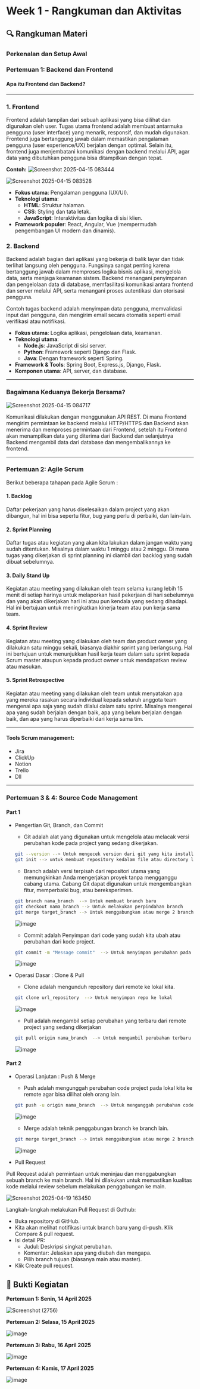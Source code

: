 # Week 1 - Rangkuman dan Aktivitas

## 🔍 Rangkuman Materi

### Perkenalan dan Setup Awal

### Pertemuan 1: Backend dan Frontend

#### Apa itu Frontend dan Backend?

---

### **1. Frontend**

Frontend adalah tampilan dari sebuah aplikasi yang bisa dilihat dan digunakan oleh user. Tugas utama frontend adalah membuat antarmuka pengguna (user interface) yang menarik, responsif, dan mudah digunakan. Frontend juga bertanggung jawab dalam memastikan pengalaman pengguna (user experience/UX) berjalan dengan optimal. Selain itu, frontend juga menjembatani komunikasi dengan backend melalui API, agar data yang dibutuhkan pengguna bisa ditampilkan dengan tepat.

**Contoh:**
![Screenshot 2025-04-15 083444](https://github.com/user-attachments/assets/fe1b050d-0266-4917-999e-6b399be57c51)

![Screenshot 2025-04-15 083528](https://github.com/user-attachments/assets/6d4b6c5c-3f6b-49b8-b49b-48056fd4d30b)

- **Fokus utama**: Pengalaman pengguna (UX/UI).
- **Teknologi utama**:
  - **HTML**: Struktur halaman.
  - **CSS**: Styling dan tata letak.
  - **JavaScript**: Interaktivitas dan logika di sisi klien.
- **Framework populer**: React, Angular, Vue (mempermudah pengembangan UI modern dan dinamis).

### **2. Backend**

Backend adalah bagian dari aplikasi yang bekerja di balik layar dan tidak terlihat langsung oleh pengguna. Fungsinya sangat penting karena bertanggung jawab dalam memproses logika bisnis aplikasi, mengelola data, serta menjaga keamanan sistem. Backend menangani penyimpanan dan pengelolaan data di database, memfasilitasi komunikasi antara frontend dan server melalui API, serta menangani proses autentikasi dan otorisasi pengguna.

Contoh tugas backend adalah menyimpan data pengguna, memvalidasi input dari pengguna, dan mengirim email secara otomatis seperti email verifikasi atau notifikasi.

- **Fokus utama**: Logika aplikasi, pengelolaan data, keamanan.
- **Teknologi utama**:
  - **Node.js**: JavaScript di sisi server.
  - **Python**: Framework seperti Django dan Flask.
  - **Java**: Dengan framework seperti Spring.
- **Framework & Tools**: Spring Boot, Express.js, Django, Flask.
- **Komponen utama**: API, server, dan database.

---

### **Bagaimana Keduanya Bekerja Bersama?**

![Screenshot 2025-04-15 084717](https://github.com/user-attachments/assets/5a464ff8-93a0-4af3-9c11-03146d3e0047)

Komunikasi dilakukan dengan menggunakan API REST. Di mana Frontend mengirim permintaan ke backend melalui HTTP/HTTPS dan Backend akan menerima dan memproses permintaan dari Frontend, setelah itu Frontend akan menampilkan data yang diterima dari Backend dan selanjutnya Backend mengambil data dari database dan mengembalikannya ke frontend.

---

### Pertemuan 2: Agile Scrum

Berikut beberapa tahapan pada Agile Scrum :

#### 1. Backlog

Daftar pekerjaan yang harus diselesaikan dalam project yang akan dibangun, hal ini bisa sepertu fitur, bug yang perlu di perbaiki, dan lain-lain.

#### 2. Sprint Planning

Daftar tugas atau kegiatan yang akan kita lakukan dalam jangan waktu yang sudah ditentukan. Misalnya dalam waktu 1 minggu atau 2 minggu. Di mana tugas yang dikerjakan di sprint planning ini diambil dari backlog yang sudah dibuat sebelumnya.

#### 3. Daily Stand Up

Kegiatan atau meeting yang dilakukan oleh team selama kurang lebih 15 menit di setiap harinya untuk melaporkan hasil pekerjaan di hari sebelumnya dan yang akan dikerjakan hari ini atau pun kendala yang sedang dihadapi. Hal ini bertujuan untuk meningkatkan kinerja team atau pun kerja sama team.

#### 4. Sprint Review

Kegiatan atau meeting yang dilakukan oleh team dan product owner yang dilakukan satu minggu sekali, biasanya diakhir sprint yang berlangsung. Hal ini bertujuan untuk menunjukkan hasil kerja team dalam satu sprint kepada Scrum master ataupun kepada product owner untuk mendapatkan review atau masukan.

#### 5. Sprint Retrospective

Kegiatan atau meeting yang dilakukan oleh team untuk menyatakan apa yang mereka rasakan secara individual kepada seluruh anggota team mengenai apa saja yang sudah dilalui dalam satu sprint. Misalnya mengenai apa yang sudah berjalan dengan baik, apa yang belum berjalan dengan baik, dan apa yang harus diperbaiki dari kerja sama tim.

---

#### Tools Scrum management:

- Jira
- ClickUp
- Notion
- Trello
- Dll

---

### Pertemuan 3 & 4: Source Code Management

#### Part 1

- Pengertian Git, Branch, dan Commit

  - Git adalah alat yang digunakan untuk mengelola atau melacak versi perubahan kode pada project yang sedang dikerjakan.

  ```bash
  git --version --> Untuk mengecek version dari git yang kita install ataupun mengecek apakah git tersedia atau tidak
  git init --> untuk membuat repository kedalam file atau directory lokal
  ```

  - Branch adalah versi terpisah dari repositori utama yang memungkinkan Anda mengerjakan proyek tanpa mengganggu cabang utama. Cabang Git dapat digunakan untuk mengembangkan fitur, memperbaiki bug, atau bereksperimen.

  ```bash
  git branch nama_branch  --> Untuk membuat branch baru
  git checkout nama_branch --> Untuk melakukan perpindahan branch
  git merge target_branch --> Untuk menggabungkan atau merge 2 branch
  ```
  ![image](https://github.com/user-attachments/assets/6a0011e2-8bf5-4f82-a5af-c7eb66ff8a5f)

  - Commit adalah Penyimpan dari code yang sudah kita ubah atau perubahan dari kode project.

  ```bash
  git commit -m "Message commit"  --> Untuk menyimpan perubahan pada code yang di kembangkan.
  ```
  ![image](https://github.com/user-attachments/assets/72d69a08-17c7-4765-80c8-ae245e58b6be)

- Operasi Dasar : Clone & Pull

  - Clone adalah mengunduh repository dari remote ke lokal kita.

  ```bash
  git clone url_repository  --> Untuk menyimpan repo ke lokal
  ```
  
  ![image](https://github.com/user-attachments/assets/4e442700-7a78-4341-ac33-95a30195959a)

  - Pull adalah mengambil setiap perubahan yang terbaru dari remote project yang sedang dikerjakan

  ```bash
  git pull origin nama_branch  --> Untuk mengambil perubahan terbaru
  ```
  ![image](https://github.com/user-attachments/assets/cc64d549-6008-449f-8290-b22fa4a49a45)


#### Part 2

- Operasi Lanjutan : Push & Merge

  - Push adalah mengunggah perubahan code project pada lokal kita ke remote agar bisa dilihat oleh orang lain.

  ```bash
  git push -u origin nama_branch  --> Untuk mengunggah perubahan code
  ```
  ![image](https://github.com/user-attachments/assets/9d61db73-e33f-48c7-bfdc-e217b1f38998)

  - Merge adalah teknik penggabungan branch ke branch lain.

  ```bash
  git merge target_branch --> Untuk menggabungkan atau merge 2 branch
  ```
  ![image](https://github.com/user-attachments/assets/fc9c2c12-dbb0-4ec2-8b37-4b60d58cbcd2)

- Pull Request

Pull Request adalah permintaan untuk meninjau dan menggabungkan sebuah branch ke main branch. Hal ini dilakukan untuk memastikan kualitas kode melalui review sebelum melakukan penggabungan ke main.

![Screenshot 2025-04-19 163450](https://github.com/user-attachments/assets/8d48f8be-3903-4541-8391-3f3c8228cb3b)

Langkah-langkah melakukan Pull Request di Guthub:
- Buka repository di GitHub.
- Kita akan melihat notifikasi untuk branch baru yang di-push. Klik Compare & pull request.
- Isi detail PR:
   - Judul: Deskripsi singkat perubahan.
   - Komentar: Jelaskan apa yang diubah dan mengapa.
   - Pilih branch tujuan (biasanya main atau master).
- Klik Create pull request.

## 📸 Bukti Kegiatan

**Pertemuan 1: Senin, 14 April 2025**

![Screenshot (2756)](https://github.com/user-attachments/assets/dd034d3c-f24d-4571-87df-55987ebf7f6e)

**Pertemuan 2: Selasa, 15 April 2025**

![image](https://github.com/user-attachments/assets/40735ca2-90c9-45cd-a9f5-9dad917f5c49)

**Pertemuan 3: Rabu, 16 April 2025**

![image](https://github.com/user-attachments/assets/23622447-da75-4fe5-80ab-0c9378ca937d)

**Pertemuan 4: Kamis, 17 April 2025**

![image](https://github.com/user-attachments/assets/2c6a1f8a-f8ec-458a-8d8a-8152a4c1fc3f)
